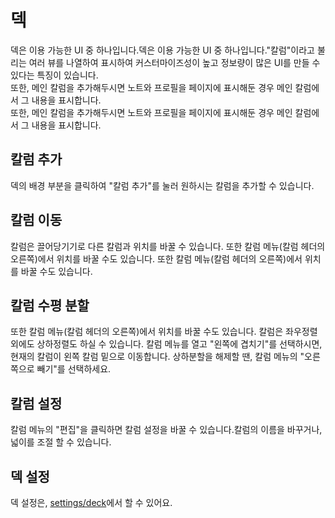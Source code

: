 # 덱

덱은 이용 가능한 UI 중 하나입니다.덱은 이용 가능한 UI 중 하나입니다."칼럼"이라고 불리는 여러 뷰를 나열하여 표시하여 커스터마이즈성이 높고 정보량이 많은 UI를 만들 수 있다는 특징이 있습니다.\
또한, 메인 칼럼을 추가해두시면 노트와 프로필을 페이지에 표시해둔 경우 메인 칼럼에서 그 내용을 표시합니다.\
또한, 메인 칼럼을 추가해두시면 노트와 프로필을 페이지에 표시해둔 경우 메인 칼럼에서 그 내용을 표시합니다.

## 칼럼 추가

덱의 배경 부분을 클릭하여 "칼럼 추가"를 눌러 원하시는 칼럼을 추가할 수 있습니다.

## 칼럼 이동

칼럼은 끌어당기기로 다른 칼럼과 위치를 바꿀 수 있습니다. 또한 칼럼 메뉴(칼럼 헤더의 오른쪽)에서 위치를 바꿀 수도 있습니다. 또한 칼럼 메뉴(칼럼 헤더의 오른쪽)에서 위치를 바꿀 수도 있습니다.

## 칼럼 수평 분할

또한 칼럼 메뉴(칼럼 헤더의 오른쪽)에서 위치를 바꿀 수도 있습니다. 칼럼은 좌우정렬 외에도 상하정렬도 하실 수 있습니다. 칼럼 메뉴를 열고 "왼쪽에 겹치기"를 선택하시면, 현재의 칼럼이 왼쪽 칼럼 밑으로 이동합니다. 상하분할을 해제할 땐, 칼럼 메뉴의 "오른쪽으로 빼기"를 선택하세요.

## 칼럼 설정

칼럼 메뉴의 "편집"을 클릭하면 칼럼 설정을 바꿀 수 있습니다.칼럼의 이름을 바꾸거나, 넓이를 조절 할 수 있습니다.

## 덱 설정

덱 설정은, [settings/deck](x-mi-web://settings/deck)에서 할 수 있어요.
